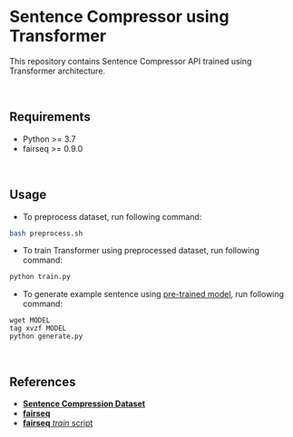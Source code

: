 # Sentence Compressor using Transformer

This repository contains Sentence Compressor API trained using Transformer architecture.

<br/>

## Requirements

- Python >= 3.7
- fairseq >= 0.9.0

<br/>

## Usage
- To preprocess dataset, run following command:

```bash
bash preprocess.sh
```

- To train Transformer using preprocessed dataset, run following command:

```bash
python train.py
```

- To generate example sentence using [pre-trained model](), run following command:

```
wget MODEL
tag xvzf MODEL
python generate.py
```

<br/>

## References
- [**Sentence Compression Dataset**](https://github.com/google-research-datasets/sentence-compression)
- [**fairseq**](https://github.com/pytorch/fairseq)
- [**fairseq** *train* script](https://github.com/kakaobrain/helo_word/blob/master/gec/track.py#L91)
